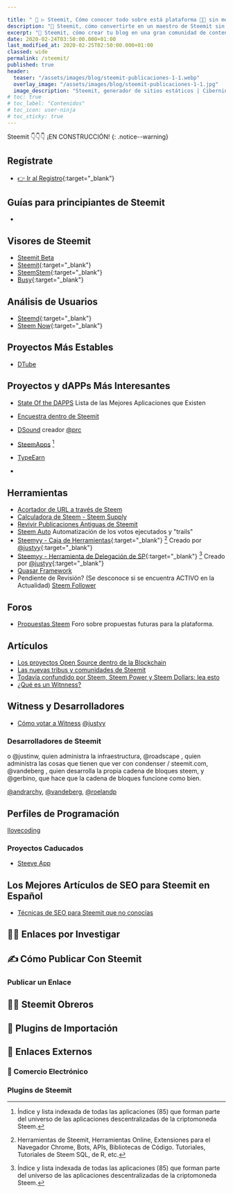 ```yaml
---

title: " 🥇 ▷ Steemit, Cómo conocer todo sobre está plataforma 👨‍💻 sin morir en el intento"
description: "🔨 Steemit, cómo convertirte en un maestro de Steemit sin morir en el intento"
excerpt: "🔨 Steemit, cómo crear tu blog en una gran comunidad de contenidos sociales y artísticos gratis y criptomonedas"
date: 2020-02-24T03:50:00.000+01:00
last_modified_at: 2020-02-25T02:50:00.000+01:00
classed: wide
permalink: /steemit/
published: true
header:
  teaser: "/assets/images/blog/steemit-publicaciones-1-1.webp"
  overlay_image: "/assets/images/blog/steemit-publicaciones-1-1.jpg"
  image_description: "Steemit, generador de sitios estáticos | Ciberninjas"
# toc: true
# toc_label: "Contenidos"
# toc_icon: user-ninja
# toc_sticky: true
---
```


Steemit 👇👇👇 ¡EN CONSTRUCCIÓN!
{: .notice--warning}

## Regístrate

* [👉 Ir al Registro](https://kutt.it/registro-steemit){:target="_blank"}

## Guías para principiantes de Steemit

* 

## Visores de Steemit

* [Steemit Beta](https://beta.steemit.com/)
* [Steemit](https://steemit.com){:target="_blank"}
* [SteemStem](https://www.steemstem.io/){:target="_blank"}
* [Busy](https://busy.org/){:target="_blank"}

## Análisis de Usuarios

* [Steemd](https://steemd.com/){:target="_blank"}
* [Steem Now](https://steemnow.com/){:target="_blank"}

## Proyectos Más Estables

* [DTube](https://d.tube/#!)

## Proyectos y dAPPs Más Interesantes

* [State Of the DAPPS](Stateofthedapps.com) Lista de las Mejores Aplicaciones que Existen
* [Encuestra dentro de Steemit](https://dpoll.xyz)

* [DSound](https://steemit.com/@dsound) creador [@prc](https://steemit.com/@prc)
* [SteemApps](https://steemapps.com/) [^1]
* [TypeEarn](https://typeearn.com/)
* []()

## Herramientas

* [Acortador de URL a través de Steem](http://steem.link/)
* [Calculadora de Steem - Steem Supply](https://steem.supply/)
* [Revivir Publicaciones Antiguas de Steemit](steemrewarding.com)
* [Steem Auto](https://steemauto.com/) Automatización de los votos ejecutados y "trails"
* [Steemyy - Caja de Herramientas](https://steemyy.com/){:target="_blank"} [^2] Creado por [@justyy](https://steemit.com/@justyy){:target="_blank"}
* [Steemyy - Herramienta de Delegación de SP](https://steemyy.com/sp-delegate-form/){:target="_blank"} [^1] Creado por [@justyy](https://steemit.com/@justyy){:target="_blank"}
* [Quasar Framework](https://quasar.dev/)
* Pendiente de Revisión? (Se desconoce si se encuentra ACTIVO en la Actualidad) [Steem Follower](https://old.steemfollower.com/)

## Foros

* [Propuestas Steem](https://steemproposals.com/) Foro sobre propuestas futuras para la plataforma.

## Artículos

* [Los proyectos Open Source dentro de la Blockchain](https://steemit.com/upfundition/@utopian-io/erf8gqt0h)
* [Las nuevas tribus y comunidades de Steemit](https://steemit.com/static/search.html?q=COMMUNITY+TRIBUS)
* [Todavía confundido por Steem, Steem Power y Steem Dollars: lea esto](https://medium.com/hapramp/still-confused-by-steem-steem-power-and-steem-dollars-read-this-220ace402bcb)
* [¿Qué es un Witnness?](https://steemit.com/spanish/@leotrap/que-es-ser-un-witness-o-testigo-de-steem-introduccion-de-los-conceptos-basicos)

## Witness y Desarrolladores

* [Cómo votar a Witness](https://steemit.com/~witnesses)
[@justyy](https://steemit.com/@justyy)

### Desarrolladores de Steemit


o @justinw, quien administra la infraestructura, @roadscape , quien administra las cosas que tienen que ver con condenser / steemit.com, @vandeberg , quien desarrolla la propia cadena de bloques steem, y @gerbino, que hace que la cadena de bloques funcione como bien.


[@andrarchy](https://steemit.com/@andrarchy), [@vandeberg](https://steemit.com/@vandeberg), [@roelandp](https://steemitwallet.com/@roelandp)

## Perfiles de Programación

[Ilovecoding](https://steemit.com/@ilovecoding)

[^1]: Índice y lista indexada de todas las aplicaciones (85) que forman parte del universo de las aplicaciones descentralizadas de la criptomoneda Steem.
[^2]: Herramientas de Steemit, Herramientas Online, Extensiones para el Navegador Chrome, Bots, APIs, Bibliotecas de Código. Tutoriales, Tutoriales de Steem SQL, de R, etc.

### Proyectos Caducados

* [Steeve App](https://www.steeve.app/@steeveapp)

## Los Mejores Artículos de SEO para Steemit en Español

- [Técnicas de SEO para Steemit que no conocías](https://steemit.com/spanish/@joseluismejia/tecnicas-de-seo-para-steemit-que-no-conocias)

## 🕵️‍♂️ Enlaces por Investigar



## ✍ Cómo Publicar Con Steemit
<!-- 👇👇👇👇 REVISAR CONTENIDOS 👇👇👇👇👇👇👇👇-->
### Publicar un Enlace



## 👷‍♀️ Steemit Obreros


## 🔄 Plugins de Importación



## 🔗 Enlaces Externos



### 🛒 Comercio Electrónico


### Plugins de Steemit

